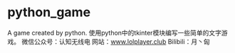 # python_game
A game created by python.
使用python中的tkinter模块编写一些简单的文字游戏。
微信公众号：认知无线电
网站：www.lolplayer.club
Bilibili：月丶匈
